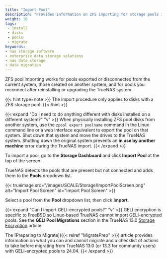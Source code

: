 ```yaml
---
title: "Import Pool"
description: "Provides information on ZFS importing for storage pools in TrueNAS. It also addresses GELI-encrypted pools."
weight: 10
tags:
 - install
 - disks
 - pools
 - migrate 
keywords:
- nas storage software
- enterprise data storage solutions
- nas data storage
- data migration
---
```


ZFS pool importing works for pools exported or disconnected from the current system, those created on another system, and for pools you reconnect after reinstalling or upgrading the TrueNAS system.

{{< hint type=note >}}
The import procedure only applies to disks with a ZFS storage pool.
{{< /hint >}}

{{< expand "Do I need to do anything different with disks installed on a different system?" "v" >}}
When physically installing ZFS pool disks from another system, use the `zpool export poolname` command in the Linux command line or a web interface equivalent to export the pool on that system.
Shut down that system and move the drives to the TrueNAS system.
Shutting down the original system prevents an **in use by another machine** error during the TrueNAS import.
{{< /expand >}}

To import a pool, go to the **Storage Dashboard** and click **Import Pool** at the top of the screen.

TrueNAS detects the pools that are present but not connected and adds them to the **Pools** dropdown list.

{{< trueimage src="/images/SCALE/Storage/ImportPoolScreen.png" alt="Import Pool Screen" id="Import Pool Screen" >}}

Select a pool from the **Pool** dropdown list, then click **Import**.

{{< expand "Can I import GELI-encrypted pools?" "v" >}}
GELI encryption is specific to FreeBSD so Linux-based TrueNAS cannot import GELI-encrypted pools.
See the **GELI Pool Migrations** section in the TrueNAS 13.0 [Storage Encryption](https://www.truenas.com/docs/core/13.0/coretutorials/storage/pools/storageencryption/#geli-pool-migrations) article.

The [Preparing to Migrate]({{< relref "MigratePrep" >}}) article provides information on what you can and cannot migrate and a checklist of actions to take before migrating from TrueNAS 13.0 (or 13.3 for community users) with GELI-encrypted pools to 24.04.
{{< /expand >}}
